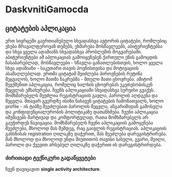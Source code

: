 # DaskvnitiGamocda
## ციტატების აპლიკაცია
   ერთ სივრცეში გაერთიანებული სხვადასხვა ავტორის ციტატები, რომლებიც ეხება მრავალფეროვან თემებს, ეხმარება მოსწავლეებს, აბიტურიენტებსა და სხვა ყველა ადამიანს სხვადასხვა პრობლემის მოგვარებაში. აბიტურიენტები ამ აპლიკაციას გამოიყენებენ ქართული ენის გამოცდის ჩასაბარებლად, მოსწავლეები - სწავლა-განათლებისთვის, ხოლო ყველა სხვა ადამიანი - საკუთარი თავის პოვნისთვისა და მოტივაციის ასამაღლებლად. ერთმა ციტატამ შეიძლება პიროვნების რუტინა შეცვალოს, ხოლო მათმა ნაკრებმა - მთელი მათი ცხოვრება. ამიტომ შევქმენით აპლიკაცია, რომელიც ხალხის ცხოვრებას უკეთესობისკენ შეცვლას ემსახურება.
   ჩვენს აპლიკაციაში სხვადასხვა სერვისი გვაქვს. მომხმარებელს შეუძლია რეგისტრაციის გავლა, პაროლის აღდგენა და შეცვლა. მთავარ გვერდზე ისინი ნახავენ ციტატების ჩამონათვალს, ხოლო profile - ის ტაბზე შეეძლებათ პაროლის შეცვლა, ანგარიშიდან გამოსვლა და კონფიდენციალურობის პოლიტიკაზე დათანხმება.  ჩვენი აპლიკაცია იმუშავებს მარტივად და კომფორტულად, რათა მომხმარებელს არ გაუჭირდეს ნავიგაცია.
   მომხმარებელს ჩვენი აპლიკაციის გამოყენება შეეძლება, მხოლოდ მას შემდეგ, რაც გაივლის რეგისტრაციას. აპლიკაციის გახსნისას registration ღილაკზე დაჭერით, მას შეეძლება დარეგისტრირება. მან მხოლოდ და მხოლოდ უნდა მიუთითოს თავისი სახელი, გვარი, მეილი, პაროლი და ქვევით არსებულ ღილაკზე დაჭერით ის დარეგისტრირდება.
   
### ძირითადი ტექნიკური გადაწყვეტები
   ჩვენ დავიცავით **single activity architecture**.

